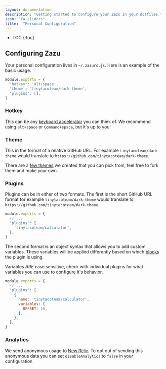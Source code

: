 ```yaml
---
layout: documentation
description: "Getting started to configure your Zazu in your dotfiles."
icon: "fa-sliders"
title:  "Personal Configuration"
---
```


* TOC
{:toc}

## Configuring Zazu

Your personal configuration lives in `~/.zazurc.js`. Here is an example of the
basic usage.

~~~ javascript
module.exports = {
  'hotkey': 'alt+space',
  'theme': 'tinytacoteam/dark-theme',
  'plugins': [],
}
~~~~

### Hotkey

This can be any [keyboard
accelerator](https://github.com/electron/electron/blob/master/docs/api/accelerator.md)
you can think of. We recommend using `alt+space` or `Command+space`, but it's up
to you!

### Theme

This in the format of a relative GitHub URL. For example `tinytacoteam/dark-theme`
would translate to `https://github.com/tinytacoteam/dark-theme`.

There are a [few themes](/packages) we created that you can pick from, feel free
to fork them and make your own.

### Plugins

Plugins can be in either of two formats. The first is the short GitHub URL
format for example `tinytacoteam/dark-theme` would translate to
`https://github.com/tinytacoteam/dark-theme`.

~~~ javascript
module.exports = {
  // ...
  'plugins': [
    'tinytacoteam/calculator',
  ],
}
~~~~

The second format is an object syntax that allows you to add custom variables.
These variables will be applied differently based on which
[blocks](/documentation/blocks/) the plugin is using.

Variables *ARE* case sensitive, check with individual plugins for what variables
you can use to configure it's behavior.

~~~ javascript
module.exports = {
  // ...
  'plugins': [
    {
      name: 'tinytacoteam/calculator',
      variables: {
        OFFSET: 10,
      },
    },
  ],
}
~~~~

### Analytics

We send anonymous usage to [New Relic](https://newrelic.com/). To opt out of
sending this anonymous data you can set `disableAnalytics` to `false` in your
configuration.
